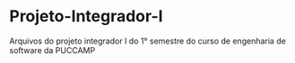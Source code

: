 # Projeto-Integrador-I
Arquivos do projeto integrador I do 1° semestre do curso de engenharia de software da PUCCAMP
